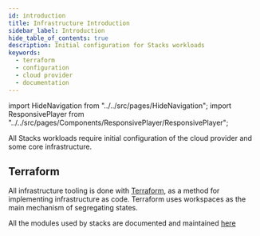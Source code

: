 ```yaml
---
id: introduction
title: Infrastructure Introduction
sidebar_label: Introduction
hide_table_of_contents: true
description: Initial configuration for Stacks workloads
keywords:
  - terraform
  - configuration
  - cloud provider
  - documentation
---
```


import HideNavigation  from "../../src/pages/HideNavigation";
import ResponsivePlayer from "../../src/pages/Components/ResponsivePlayer/ResponsivePlayer";



All Stacks workloads require initial configuration of the cloud provider and some core infrastructure.

<ResponsivePlayer url="https://vimeo.com/486755365" />

## Terraform

All infrastructure tooling is done with [Terraform](https://www.terraform.io/), as a method for implementing infrastructure as code. Terraform uses workspaces as the main mechanism of segregating states.

All the modules used by stacks are documented and maintained [here](https://github.com/amido/stacks-terraform)

<HideNavigation next />
<HideNavigation prev />
